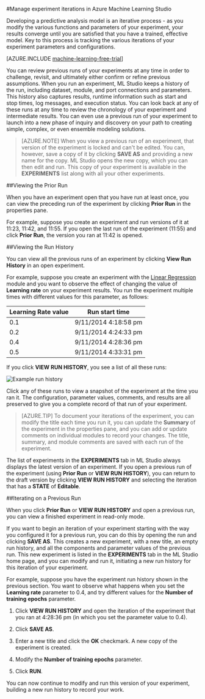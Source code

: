 <properties 
	pageTitle="Manage experiment iterations in Machine Learning Studio | Microsoft Azure" 
	description="How to manage experiment iterations in Azure Machine Learning Studio" 
	services="machine-learning" 
	documentationCenter="" 
	authors="garyericson" 
	manager="paulettm" 
	editor="cgronlun"/>

<tags 
	ms.service="machine-learning" 
	ms.workload="data-services" 
	ms.tgt_pltfrm="na" 
	ms.devlang="na" 
	ms.topic="article" 
	ms.date="04/21/2015" 
	ms.author="garye"/>

#Manage experiment iterations in Azure Machine Learning Studio 

Developing a predictive analysis model is an iterative process - as you modify the various functions and parameters of your experiment, your results converge until you are satisfied that you have a trained, effective model. Key to this process is tracking the various iterations of your experiment parameters and configurations.

[AZURE.INCLUDE [machine-learning-free-trial](../includes/machine-learning-free-trial.md)]

You can review previous runs of your experiments at any time in order to challenge, revisit, and ultimately either confirm or refine previous assumptions. When you run an experiment, ML Studio keeps a history of the run, including dataset, module, and port connections and parameters. This history also captures results, runtime information such as start and stop times, log messages, and execution status. You can look back at any of these runs at any time to review the chronology of your experiment and intermediate results. You can even use a previous run of your experiment to launch into a new phase of inquiry and discovery on your path to creating simple, complex, or even ensemble modeling solutions. 

> [AZURE.NOTE] When you view a previous run of an experiment, that version of the experiment is locked and can't be edited. You can, however, save a copy of it by clicking **SAVE AS** and providing a new name for the copy. ML Studio opens the new copy, which you can then edit and run. This copy of your experiment is available in the **EXPERIMENTS** list along with all your other experiments. 

##Viewing the Prior Run

When you have an experiment open that you have run at least once, you can view the preceding run of the experiment by clicking **Prior Run** in the properties pane. 

For example, suppose you create an experiment and run versions of it at 11:23, 11:42, and 11:55. If you open the last run of the experiment (11:55) and click **Prior Run**, the version you ran at 11:42 is opened. 

##Viewing the Run History

You can view all the previous runs of an experiment by clicking **View Run History** in an open experiment. 

For example, suppose you create an experiment with the [Linear Regression][linear-regression] module and you want to observe the effect of changing the value of **Learning rate** on your experiment results. You run the experiment multiple times with different values for this parameter, as follows: 

| Learning Rate value | Run start time |
| ------------------- | -------------- |
| 0.1 | 9/11/2014 4:18:58 pm
| 0.2 | 9/11/2014 4:24:33 pm
| 0.4 | 9/11/2014 4:28:36 pm
| 0.5 | 9/11/2014 4:33:31 pm

If you click **VIEW RUN HISTORY**, you see a list of all these runs: 

![Example run history][runhistory]

Click any of these runs to view a snapshot of the experiment at the time you ran it. The configuration, parameter values, comments, and results are all preserved to give you a complete record of that run of your experiment. 

> [AZURE.TIP] To document your iterations of the experiment, you can modify the title each time you run it, you can update the **Summary** of the experiment in the properties pane, and you can add or update comments on individual modules to record your changes. The title, summary, and module comments are saved with each run of the experiment. 

The list of experiments in the **EXPERIMENTS** tab in ML Studio always displays the latest version of an experiment. If you open a previous run of the experiment (using **Prior Run** or **VIEW RUN HISTORY**), you can return to the draft version by clicking **VIEW RUN HISTORY** and selecting the iteration that has a **STATE** of **Editable**. 

##Iterating on a Previous Run

When you click **Prior Run** or **VIEW RUN HISTORY** and open a previous run, you can view a finished experiment in read-only mode. 

If you want to begin an iteration of your experiment starting with the way you configured it for a previous run, you can do this by opening the run and clicking **SAVE AS**. This creates a new experiment, with a new title, an empty run history, and all the components and parameter values of the previous run. This new experiment is listed in the **EXPERIMENTS** tab in the ML Studio home page, and you can modify and run it, initiating a new run history for this iteration of your experiment. 

For example, suppose you have the experiment run history shown in the previous section. You want to observe what happens when you set the **Learning rate** parameter to 0.4, and try different values for the **Number of training epochs** parameter. 


1. Click **VIEW RUN HISTORY** and open the iteration of the experiment that you ran at 4:28:36 pm (in which you set the parameter value to 0.4). 

2. Click **SAVE AS**. 

3. Enter a new title and click the **OK** checkmark. A new copy of the experiment is created. 

4. Modify the **Number of training epochs** parameter. 

5. Click **RUN**. 

You can now continue to modify and run this version of your experiment, building a new run history to record your work. 


<!-- Images -->
[runhistory]:./media/machine-learning-manage-experiment-iterations/viewrunhistory.jpg


<!-- Module References -->
[linear-regression]: https://msdn.microsoft.com/library/azure/31960a6f-789b-4cf7-88d6-2e1152c0bd1a/
